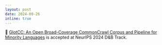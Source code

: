 ```yaml
---
layout: post
date: 2024-09-26
inline: true
---
```


📌 [GlotCC: An Open Broad-Coverage CommonCrawl Corpus and Pipeline for Minority Languages](https://arxiv.org/abs/2406.06263) is accepted at NeurIPS 2024 D&B Track.


